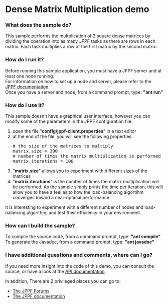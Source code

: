 # Dense Matrix Multiplication demo

<h3>What does the sample do?</h3>
This sample performs the multplication of 2 square dense matrices by dividing the operation into as many JPPF tasks as there are rows in each matrix. Each task multiplies a row of the first matrix by the second matrix.

<h3>How do I run it?</h3>
Before running this sample application, you must have a JPPF server and at least one node running.<br>
For information on how to set up a node and server, please refer to the <a href="https://www.jppf.org/doc/6.0">JPPF documentation</a>.<br>
Once you have a server and node, from a command prompt, type: <b>&quot;ant run&quot;</b>

<h3>How do I use it?</h3>
<p>This sample doesn't have a graphical user interface, however you can modify some of the parameters in the JPPF configuration file:
<ol>
  <li>open the file "<b>config/jppf-client.properties</b>" in a text editor</li>
  <li>at the end of the file, you will see the following properties:
<pre class="prettyprint lang-conf">
# the size of the matrices to multiply
matrix.size = 300
# number of times the matrix multiplication is performed
matrix.iterations = 100
</pre>

  </li>
  <li>"<b>matrix.size</b>" allows you to experiment with different sizes of the matrices</li>
  <li>"<b>matrix.iterations</b>" is the number of times the matrix multiplication will be performed.
  As the sample simply prints the time per iteration, this will allow you to have a feel as to how the load-balancing algortihm converges toward a near-optimal performance</li>
</ol>
<p>It is interesting to experiment with a different number of nodes and load-balancing algorithm, and test their efficiency in your environment.

<h3>How can I build the sample?</h3>
To compile the source code, from a command prompt, type: <b>&quot;ant compile&quot;</b><br>
To generate the Javadoc, from a command prompt, type: <b>&quot;ant javadoc&quot;</b>

<h3>I have additional questions and comments, where can I go?</h3>
<p>If you need more insight into the code of this demo, you can consult the source, or have a look at the
<a href="javadoc/index.html">API documentation</a>.
<p>In addition, There are 2 privileged places you can go to:
<ul>
  <li><a href="https://www.jppf.org/forums">The JPPF Forums</a></li>
  <li><a href="https://www.jppf.org/doc/6.0">The JPPF documentation</a></li>
</ul>

